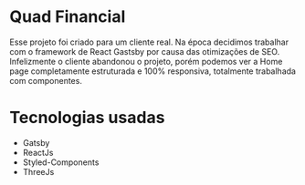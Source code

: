 # Quad Financial
Esse projeto foi criado para um cliente real. Na época decidimos trabalhar com o framework de React Gastsby por causa das otimizações de SEO. Infelizmente o cliente abandonou o projeto, porém podemos ver a Home page completamente estruturada e 100% responsiva, totalmente trabalhada com componentes.

# Tecnologias usadas
- Gatsby
- ReactJs
- Styled-Components
- ThreeJs


